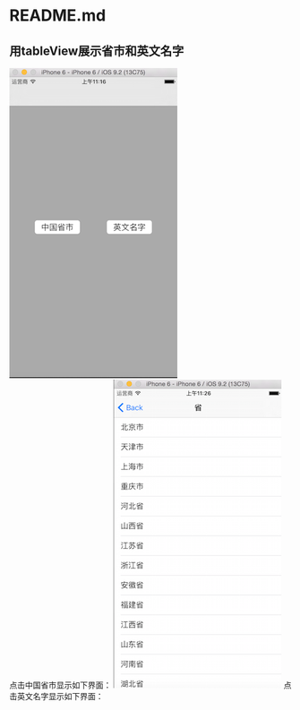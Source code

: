 README.md
=============================
用tableView展示省市和英文名字
----------------------------
![homePage](https://github.com/GhostKZShdow/UITableView/blob/master/Image/shouye.png "homePage")  
点击中国省市显示如下界面：
![city](https://github.com/GhostKZShdow/UITableView/blob/master/Image/city.png "city")
点击英文名字显示如下界面：


